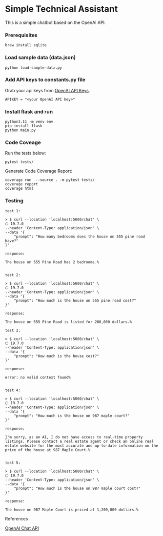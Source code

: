 # Simple Technical Assistant

This is a simple chatbot based on the OpenAI API.

### Prerequisites

```
brew install sqlite
```

### Load sample data (data.json)

```
python load-sample-data.py
```

### Add API keys to constants.py file

Grab your api keys from [OpenAI API Keys](https://platform.openai.com/account/api-keys).

```
APIKEY = "<your OpenAI API key>"
```

### Install flask and run

```
python3.11 -m venv env
pip install flask
python main.py
```

### Code Coveage

Run the tests below:

```
pytest tests/
```

Generate Code Coverage Report:

```
coverage run  --source . -m pytest tests/
coverage report
coverage html
```

### Testing

```
test 1:

> $ curl --location 'localhost:5000/chat' \                                                                       ⬡ 19.7.0
--header 'Content-Type: application/json' \
--data '{
    "prompt": "How many bedrooms does the house on 555 pine road have?"
}'

response:

The house on 555 Pine Road has 2 bedrooms.%


test 2:

> $ curl --location 'localhost:5000/chat' \                                                                       ⬡ 19.7.0
--header 'Content-Type: application/json' \
--data '{
    "prompt": "How much is the house on 555 pine road cost?"
}'

response:

The house on 555 Pine Road is listed for 280,000 dollars.%

test 3:

> $ curl --location 'localhost:5000/chat' \                                                                       ⬡ 19.7.0
--header 'Content-Type: application/json' \
--data '{
    "prompt": "How much is the house cost?"
}'

response:

error: no valid context found%


test 4:

> $ curl --location 'localhost:5000/chat' \                                                                       ⬡ 19.7.0
--header 'Content-Type: application/json' \
--data '{
    "prompt": "How much is the house on 987 maple court?"
}'

response:

I'm sorry, as an AI, I do not have access to real-time property listings. Please contact a real estate agent or check an online real estate website for the most accurate and up-to-date information on the price of the house at 987 Maple Court.%


test 5:

> $ curl --location 'localhost:5000/chat' \                                                                       ⬡ 19.7.0
--header 'Content-Type: application/json' \
--data '{
    "prompt": "How much is the house on 987 maple court cost?"
}'

response:

The house on 987 Maple Court is priced at 1,200,000 dollars.%

```

References

[OpenAI Chat API](https://platform.openai.com/docs/api-reference/chat/create)
